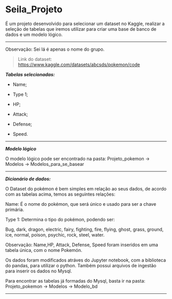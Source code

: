 # Seila_Projeto
É um projeto desenvolvido para selecionar um dataset no Kaggle, realizar a seleção de tabelas que iremos utilizar para criar uma base de banco de dados e um modelo lógico.
***
Observação: Sei lá é apenas o nome do grupo.

>Link do dataset: https://www.kaggle.com/datasets/abcsds/pokemon/code

***Tabelas selecionadas:***

* Name;

* Type 1;

* HP;

* Attack;

* Defense;  

* Speed.

***

***Modelo lógico***

O modelo lógico pode ser encontrado na pasta: Projeto_pokemon -> Modelos -> Modelos_para_se_basear
 
***

***Dicionário de dados:***

O Dataset do pokémon é bem simples em relação ao seus dados, de acordo com as tabelas acima, temos as seguintes relações:

Name: É o nome do pokémon, que será único e usado para ser a chave primária.

Type 1: Determina o tipo do pokémon, podendo ser: 

Bug, dark, dragon, electric, fairy, fighting, fire, flying, ghost, grass, ground, ice, normal, poison, psychic, rock, steel, water.

Observação: Name,HP, Attack, Defense, Speed foram inseridos em uma tabela única, com o nome Pokemón.

Os dados foram modificados atráves do Jupyter notebook, com a biblioteca do pandas, para utilizar o python. Também possui arquivos de ingestão para inserir os dados no Mysql.

Para encontrar as tabelas já formadas do Mysql, basta ir na pasta: Projeto_pokemon -> Modelos -> Modelo_bd

***




